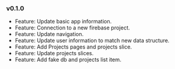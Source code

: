 ### v0.1.0

-   Feature: Update basic app information.
-   Feature: Connection to a new firebase project.
-   Feature: Update navigation.
-   Feature: Update user information to match new data structure.
-   Feature: Add Projects pages and projects slice.
-   Feature: Update projects slices.
-   Feature: Add fake db and projects list item.
